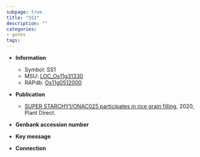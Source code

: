 ```yaml
---
subpage: true
title: "SS1"
description: ""
categories:
- genes
tags: 
---
```


* **Information**  
    + Symbol: SS1  
    + MSU: [LOC_Os11g31330](http://rice.plantbiology.msu.edu/cgi-bin/ORF_infopage.cgi?orf=LOC_Os11g31330)  
    + RAPdb: [Os11g0512000](http://rapdb.dna.affrc.go.jp/viewer/gbrowse_details/irgsp1?name=Os11g0512000)  

* **Publication**  
    + [SUPER STARCHY1/ONAC025 participates in rice grain filling](http://www.ncbi.nlm.nih.gov/pubmed?term=SUPER+STARCHY1/ONAC025+participates+in+rice+grain+filling%5BTitle%5D), 2020, Plant Direct.

* **Genbank accession number**  

* **Key message**  

* **Connection**  



